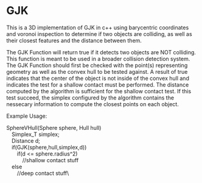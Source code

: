 # GJK

This is a 3D implementation of GJK in c++ using barycentric coordinates and voronoi inspection to determine if two objects are colliding, as well as their closest features and the distance between them.

The GJK Function will return true if it detects two objects are NOT colliding. This function is meant to be used in a broader collision detection system. The GJK Function should first be checked with the point(s) representing geometry as well as the convex hull to be tested against. A result of true indicates that the center of the object is not inside of the convex hull and indicates the test for a shallow contact must be performed. The distance computed by the algorithm is sufficient for the shallow contact test. If this test succeed, the simplex configured by the algorithm contains the nessecary information to compute the closest points on each object.

Example Usage:

SphereVHull(Sphere sphere, Hull hull)\
&emsp;Simplex_T<Support> simplex;\
&emsp;Distance d;\
&emsp;if(GJK(sphere,hull,simplex,d))\
&emsp;&emsp;if(d <= sphere.radius^2)\
&emsp;&emsp;&emsp;//shallow contact stuff\
&emsp;else\
&emsp;&emsp;//deep contact stuff\
